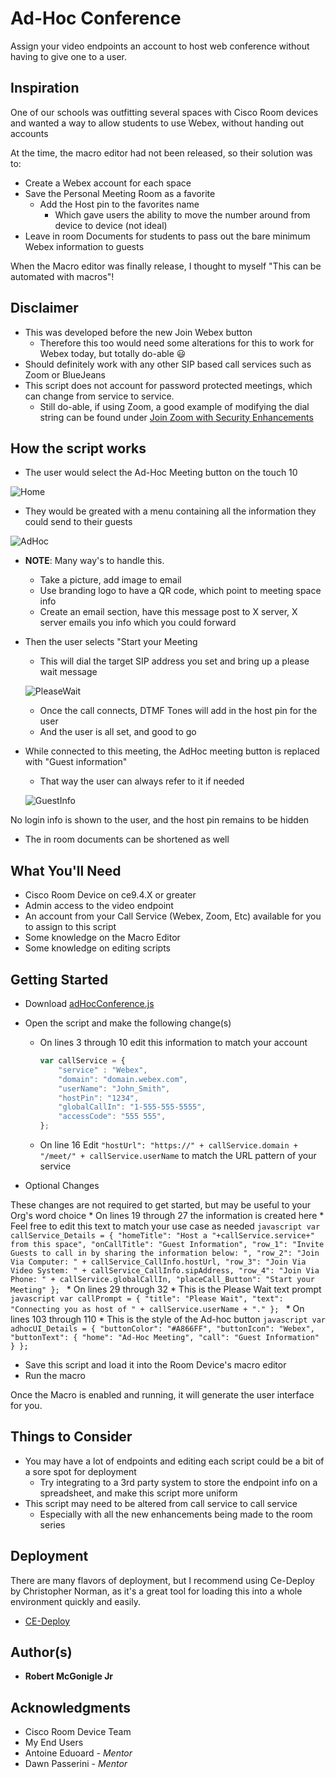 # Ad-Hoc Conference

Assign your video endpoints an account to host web conference without having to give one to a user.

## Inspiration
One of our schools was outfitting several spaces with Cisco Room devices and wanted a way to allow students to use Webex, without handing out accounts

At the time, the macro editor had not been released, so their solution was to:
  * Create a Webex account for each space
  * Save the Personal Meeting Room as a favorite
    * Add the Host pin to the favorites name
      * Which gave users the ability to move the number around from device to device (not ideal)
  * Leave in room Documents for students to pass out the bare minimum Webex information to guests

When the Macro editor was finally release, I thought to myself "This can be automated with macros"!

## Disclaimer
* This was developed before the new Join Webex button
  * Therefore this too would need some alterations for this to work for Webex today, but totally do-able :smiley:
* Should definitely work with any other SIP based call services such as Zoom or BlueJeans
* This script does not account for password protected meetings, which can change from service to service.
  * Still do-able, if using Zoom, a good example of modifying the dial string can be found under [Join Zoom with Security Enhancements](https://github.com/Bobby-McGonigle/Cisco-RoomDevice-Macro-Projects-Examples/tree/master/Join%20Zoom/Join%20Zoom%20with%20Security%20Enhancements)

## How the script works

* The user would select the Ad-Hoc Meeting button on the touch 10

![Home](https://github.com/Bobby-McGonigle/Cisco-RoomDevice-Macro-Projects-Examples/blob/master/Ad-Hoc%20Conference/images/01_home.png)

* They would be greated with a menu containing all the information they could send to their guests

![AdHoc](https://github.com/Bobby-McGonigle/Cisco-RoomDevice-Macro-Projects-Examples/blob/master/Ad-Hoc%20Conference/images/02_AdHoc%20Menu.png)

  * **NOTE**: Many way's to handle this. 
    * Take a picture, add image to email
    * Use branding logo to have a QR code, which point to meeting space info 
    * Create an email section, have this message post to X server, X server emails you info which you could forward

* Then the user selects "Start your Meeting
  * This will dial the target SIP address you set and bring up a please wait message
  
  ![PleaseWait](https://github.com/Bobby-McGonigle/Cisco-RoomDevice-Macro-Projects-Examples/blob/master/Ad-Hoc%20Conference/images/04_Please%20Wait.png)
  
  * Once the call connects, DTMF Tones will add in the host pin for the user
  * And the user is all set, and good to go
* While connected to this meeting, the AdHoc meeting button is replaced with "Guest information"
  * That way the user can always refer to it if needed
  
  ![GuestInfo](https://github.com/Bobby-McGonigle/Cisco-RoomDevice-Macro-Projects-Examples/blob/master/Ad-Hoc%20Conference/images/03_In%20call.png)

No login info is shown to the user, and the host pin remains to be hidden
  * The in room documents can be shortened as well

## What You'll Need
* Cisco Room Device on ce9.4.X or greater
* Admin access to the video endpoint
* An account from your Call Service (Webex, Zoom, Etc) available for you to assign to this script
* Some knowledge on the Macro Editor
* Some knowledge on editing scripts
  
## Getting Started

* Download [adHocConference.js](https://github.com/Bobby-McGonigle/Cisco-RoomDevice-Macro-Projects-Examples/blob/master/Ad-Hoc%20Conference/adHocConference.js)

* Open the script and make the following change(s)
  * On lines 3 through 10 edit this information to match your account
    ```javascript
    var callService = {
        "service" : "Webex",
        "domain": "domain.webex.com",
        "userName": "John_Smith",
        "hostPin": "1234",
        "globalCallIn": "1-555-555-5555",
        "accessCode": "555 555",
    };
    ```
  * On line 16
    Edit ```"hostUrl": "https://" + callService.domain + "/meet/" + callService.userName``` to match the URL pattern of your service
* Optional Changes

These changes are not required to get started, but may be useful to your Org's word choice
    * On lines 19 through 27 the information is created here
      * Feel free to edit this text to match your use case as needed
      ```javascript
      var callService_Details = {
          "homeTitle": "Host a "+callService.service+" from this space",
          "onCallTitle": "Guest Information",
          "row_1": "Invite Guests to call in by sharing the information below: ",
          "row_2": "Join Via Computer: " + callService_CallInfo.hostUrl,
          "row_3": "Join Via Video System: " + callService_CallInfo.sipAddress,
          "row_4": "Join Via Phone: " + callService.globalCallIn,
          "placeCall_Button": "Start your Meeting"
      };
      ```
    * On lines 29 through 32
      * This is the Please Wait text prompt
      ```javascript
      var callPrompt = {
          "title": "Please Wait",
          "text": "Connecting you as host of " + callService.userName + "."
      };
      ```
    * On lines 103 through 110
      * This is the style of the Ad-hoc button
      ```javascript
      var adhocUI_Details = {
          "buttonColor": "#A866FF",
          "buttonIcon": "Webex",
          "buttonText": {
              "home": "Ad-Hoc Meeting",
              "call": "Guest Information"
          }
      };
      ```
* Save this script and load it into the Room Device's macro editor
* Run the macro

Once the Macro is enabled and running, it will generate the user interface for you.

## Things to Consider

* You may have a lot of endpoints and editing each script could be a bit of a sore spot for deployment
  * Try integrating to a 3rd party system to store the endpoint info on a spreadsheet, and make this script more uniform
* This script may need to be altered from call service to call service
  * Especially with all the new enhancements being made to the room series

## Deployment

There are many flavors of deployment, but I recommend using Ce-Deploy by Christopher Norman, as it's a great tool for loading this into a whole environment quickly and easily.

* [CE-Deploy](https://github.com/voipnorm/CE-Deploy)

## Author(s)

* **Robert McGonigle Jr**

## Acknowledgments

* Cisco Room Device Team
* My End Users
* Antoine Eduoard - *Mentor*
* Dawn Passerini - *Mentor*
